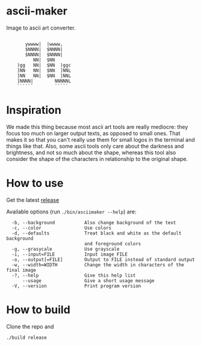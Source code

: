 # ascii-maker

Image to ascii art converter.

```

       ywwww|  |wwww,
       $NNNN|  $NNNN|
       $NNNN|  $NNNN|
          NN|  $NN
    )gg   NN|  $NN  )ggc
    ]NN   NN|  $NN  ]NNL
    ]NN   NN|  $NN  ]NNL
    ]NNNN|        NNNNNL
    ``````        `````

```

# Inspiration

We made this thing because most ascii art tools are really mediocre: they focus too much on larger output texts, as opposed to small ones. That makes it so that you can't really use them for small logos in the terminal and things like that.
Also, some ascii tools only care about the darkness and brightness, and not so much about the shape, whereas this tool also consider the shape of the characters in relationship to the original shape.

# How to use

Get the latest [release](https://github.com/1Macho/ascii-maker/releases)

Available options (run ``./bin/asciimaker --help``) are:

```
  -b, --background           Also change background of the text
  -c, --color                Use colors
  -d, --defaults             Treat black and white as the default background
                             and foreground colors
  -g, --grasycale            Use grayscale
  -i, --input=FILE           Input image FILE
  -o, --output[=FILE]        Output to FILE instead of standard output
  -w, --width=WIDTH          Change the width in characters of the final image
  -?, --help                 Give this help list
      --usage                Give a short usage message
  -V, --version              Print program version
```

# How to build

Clone the repo and

```
./build release
```
